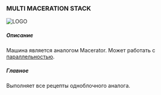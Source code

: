 ### MULTI MACERATION STACK

![LOGO](https://raw.githubusercontent.com/GT-IMPACT/impact-front/main/public/media/gregtech/ParMacer.png)

##### Описание

Машина является аналогом Macerator. Может работать с [параллельностью](#/mechanics#parallelism).

##### Главное

Выполняет все рецепты одноблочного аналога.
